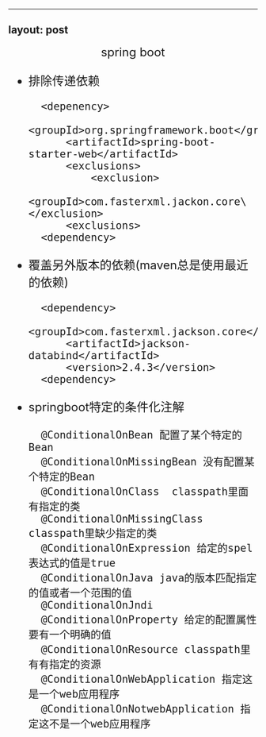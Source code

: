 ﻿
---
layout: post
---
<center><font size="5">spring boot</center>

- 排除传递依赖

        <depenency>
            <groupId>org.springframework.boot</groupId>
            <artifactId>spring-boot-starter-web</artifactId>
            <exclusions>
                <exclusion>
                    <groupId>com.fasterxml.jackon.core\</exclusion>
            <exclusions>
        <dependency>
- 覆盖另外版本的依赖(maven总是使用最近的依赖)

        <dependency>
            <groupId>com.fasterxml.jackson.core</groupId>
            <artifactId>jackson-databind</artifactId>
            <version>2.4.3</version>
        <dependency>
        
- springboot特定的条件化注解

        @ConditionalOnBean 配置了某个特定的Bean
        @ConditionalOnMissingBean 没有配置某个特定的Bean
        @ConditionalOnClass  classpath里面有指定的类
        @ConditionalOnMissingClass classpath里缺少指定的类
        @ConditionalOnExpression 给定的spel表达式的值是true
        @ConditionalOnJava java的版本匹配指定的值或者一个范围的值
        @ConditionalOnJndi 
        @ConditionalOnProperty 给定的配置属性要有一个明确的值
        @ConditionalOnResource classpath里有有指定的资源
        @ConditionalOnWebApplication 指定这是一个web应用程序
        @ConditionalOnNotwebApplication 指定这不是一个web应用程序
        